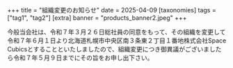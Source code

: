 +++
title = "組織変更のお知らせ"
date = 2025-04-09
[taxonomies]
tags = ["tag1", "tag2"]
[extra]
banner = "products_banner2.jpeg"
+++

今般当会社は、令和７年３月２６日総社員の同意をもって、その組織を変更して令和７年６月１日より北海道札幌市中央区南３条東２丁目１番地株式会社Space Cubicsとすることといたしましたので、組織変更につき御異議がございましたら令和７年５月９日までにその旨をお申し出下さい。
